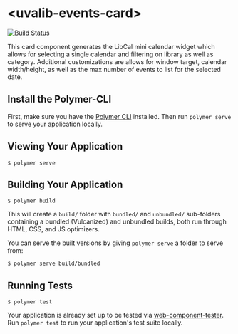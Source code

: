 # \<uvalib-events-card\>
[![Build Status](https://travis-ci.org/uvalib-components/uvalib-events-card.svg?branch=master)](https://travis-ci.org/uvalib-components/uvalib-events-card)

This card component generates the LibCal mini calendar widget which allows for selecting a single calendar and filtering on library as well as category. Additional customizations are allows for window target, calendar width/height, as well as the max number of events to list for the selected date.

## Install the Polymer-CLI

First, make sure you have the [Polymer CLI](https://www.npmjs.com/package/polymer-cli) installed. Then run `polymer serve` to serve your application locally.

## Viewing Your Application

```
$ polymer serve
```

## Building Your Application

```
$ polymer build
```

This will create a `build/` folder with `bundled/` and `unbundled/` sub-folders
containing a bundled (Vulcanized) and unbundled builds, both run through HTML,
CSS, and JS optimizers.

You can serve the built versions by giving `polymer serve` a folder to serve
from:

```
$ polymer serve build/bundled
```

## Running Tests

```
$ polymer test
```

Your application is already set up to be tested via [web-component-tester](https://github.com/Polymer/web-component-tester). Run `polymer test` to run your application's test suite locally.

